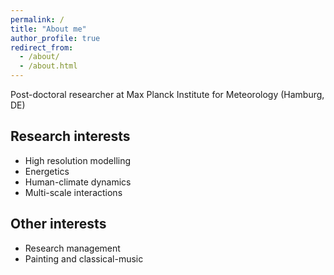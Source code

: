 ```yaml
---
permalink: /
title: "About me"
author_profile: true
redirect_from: 
  - /about/
  - /about.html
---
```


Post-doctoral researcher at Max Planck Institute for Meteorology (Hamburg, DE)

## Research interests

  * High resolution modelling
  * Energetics
  * Human-climate dynamics
  * Multi-scale interactions

## Other interests    
  * Research management
  * Painting and classical-music

